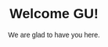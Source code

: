 <!DOCTYPE html>
<html lang="en">
<head>
    <meta charset="UTF-8">
    <meta name="viewport" content="width=device-width, initial-scale=1.0">
    <title>Welcome Page</title>
    <style>
        body {
            font-family: Arial, sans-serif;
            text-align: center;
            padding-top: 50px;
        }
    </style>
</head>
<body>
    <h1>Welcome GU!</h1>
    <p>We are glad to have you here.</p>
</body>
</html>
